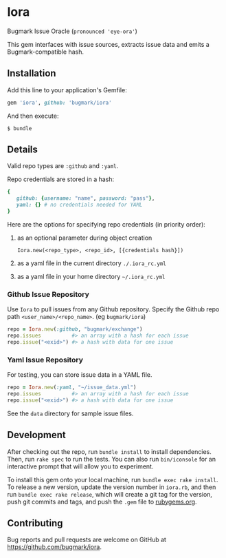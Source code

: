 # Iora

Bugmark Issue Oracle (`pronounced 'eye-ora'`)

This gem interfaces with issue sources, extracts issue data and
emits a Bugmark-compatible hash.

## Installation

Add this line to your application's Gemfile:

```ruby
gem 'iora', github: 'bugmark/iora'
```

And then execute:

    $ bundle
    
## Details

Valid repo types are `:github` and `:yaml`.

Repo credentials are stored in a hash:
   
```ruby
{
   github: {username: "name", password: "pass"}, 
   yaml: {} # no credentials needed for YAML 
}
```

Here are the options for specifying repo credentials (in priority order):

1) as an optional parameter during object creation 

    `Iora.new(<repo_type>, <repo_id>, [{credentials hash}])`
  
2) as a yaml file in the current directory `./.iora_rc.yml`
3) as a yaml file in your home directory `~/.iora_rc.yml`

### Github Issue Repository

Use `Iora` to pull issues from any Github repository.
Specify the Github repo path `<user_name>/<repo_name>`. (eg
`bugmark/iora`)

```ruby
repo = Iora.new(:github, "bugmark/exchange")
repo.issues          #> an array with a hash for each issue
repo.issue("<exid>") #> a hash with data for one issue
```

### Yaml Issue Repository

For testing, you can store issue data in a YAML file.  

```ruby
repo = Iora.new(:yaml, "~/issue_data.yml")
repo.issues          #> an array with a hash for each issue
repo.issue("<exid>") #> a hash with data for one issue
```

See the `data` directory for sample issue files.

## Development

After checking out the repo, run `bundle install`
to install dependencies. Then, run `rake spec` to
run the tests. You can also run `bin/iconsole` for
an interactive prompt that will allow you to
experiment.

To install this gem onto your local machine, run
`bundle exec rake install`. To release a new
version, update the version number in `iora.rb`,
and then run `bundle exec rake release`, which
will create a git tag for the version, push git
commits and tags, and push the `.gem` file to
[rubygems.org](https://rubygems.org).

## Contributing

Bug reports and pull requests are welcome on
GitHub at https://github.com/bugmark/iora.
